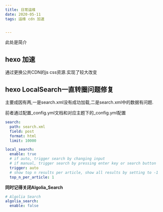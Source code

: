```yaml
---
title: 日常运维
date: 2020-05-11
tags: 运维 cdn 加速


---
```


此处是简介

<!--more-->

##  hexo 加速 

通过更换公共CDN的js css资源.实现了较大改变



## hexo LocalSearch一直转圈问题修复

主要成因有两,一是search.xml没有成功加载,二是search.xml中的数据有问题.

前者通过配置_config.yml文档和对应主题下的_config.yml配置

```yml
search:
  path: search.xml
  field: post
  format: html
  limit: 10000
```



```yml
local_search:
  enable: true
  # if auto, trigger search by changing input
  # if manual, trigger search by pressing enter key or search button
  trigger: auto
  # show top n results per article, show all results by setting to -1
  top_n_per_article: 1
```

<strong>同时记得关闭Algolia_Search</strong>



```yml
# Algolia Search
algolia_search:
  enable: false
```



